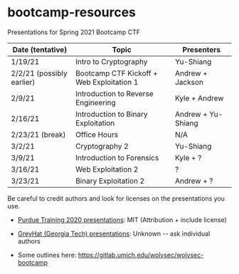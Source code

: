 # bootcamp-resources
Presentations for Spring 2021 Bootcamp CTF

| Date (tentative)  | Topic | Presenters
|-------------------|-------|--------|
| 1/19/21           | Intro to Cryptography | Yu-Shiang |
| 2/2/21 (possibly earlier)   | Bootcamp CTF Kickoff + Web Exploitation 1 | Andrew + Jackson |
| 2/9/21   | Introduction to Reverse Engineering | Kyle + Andrew |
| 2/16/21   | Introduction to Binary Exploitation | Andrew + Yu-Shiang |
| 2/23/21 (break)   | Office Hours | N/A |
| 3/2/21    |   Cryptography 2 | Yu-Shiang |
| 3/9/21    |   Introduction to Forensics | Kyle + ?|
| 3/16/21    |   Web Exploitation 2 | ? |
| 3/23/21    |   Binary Exploitation 2 | Andrew + ? |


Be careful to credit authors and look for licenses on the presentations you use.

- [Purdue Training 2020 presentations](https://github.com/b01lers/bootcamp-training-2020): MIT (Attribution + include license)
- [GreyHat (Georgia Tech) presentations](http://greyhat.gatech.edu/archives/): Unknown -- ask individual authors

- Some outlines here: https://gitlab.umich.edu/wolvsec/wolvsec-bootcamp
